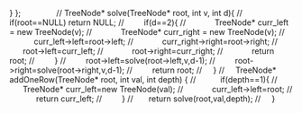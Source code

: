 }
};
​
​
​
​
​
​
​
​
​
​
​
​
​
​
​
//  TreeNode* solve(TreeNode* root, int v, int d){
//          if(root==NULL) return NULL;
//          if(d==2){
//              TreeNode* curr_left = new TreeNode(v);
//              TreeNode* curr_right = new TreeNode(v);
//              curr_left->left=root->left;
//              curr_right->right=root->right;
//              root->left=curr_left;
//              root->right=curr_right;
//              return root;
//          }
//          root->left=solve(root->left,v,d-1);
//          root->right=solve(root->right,v,d-1);
//          return root;
//      }
//     TreeNode* addOneRow(TreeNode* root, int val, int depth) {
//            if(depth==1){
//             TreeNode* curr_left=new TreeNode(val);
//             curr_left->left=root;
//             return curr_left;
//         }
//        return solve(root,val,depth);
//     }